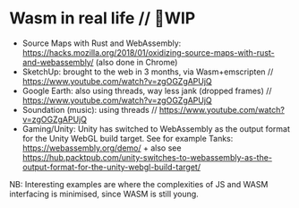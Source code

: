 # Wasm in real life // 🚧WIP

- Source Maps with Rust and WebAssembly: https://hacks.mozilla.org/2018/01/oxidizing-source-maps-with-rust-and-webassembly/  (also done in Chrome) 
- SketchUp: brought to the web in 3 months, via Wasm+emscripten    // https://www.youtube.com/watch?v=zgOGZgAPUjQ   
- Google Earth: also using threads, way less jank (dropped frames) // https://www.youtube.com/watch?v=zgOGZgAPUjQ 
- Soundation (music): using threads  // https://www.youtube.com/watch?v=zgOGZgAPUjQ   
- Gaming/Unity: Unity has switched to WebAssembly as the output format for the Unity WebGL build target. See for example Tanks: https://webassembly.org/demo/ + also see https://hub.packtpub.com/unity-switches-to-webassembly-as-the-output-format-for-the-unity-webgl-build-target/


NB: Interesting examples are where the complexities of JS and WASM interfacing is minimised, since WASM is still young.   



